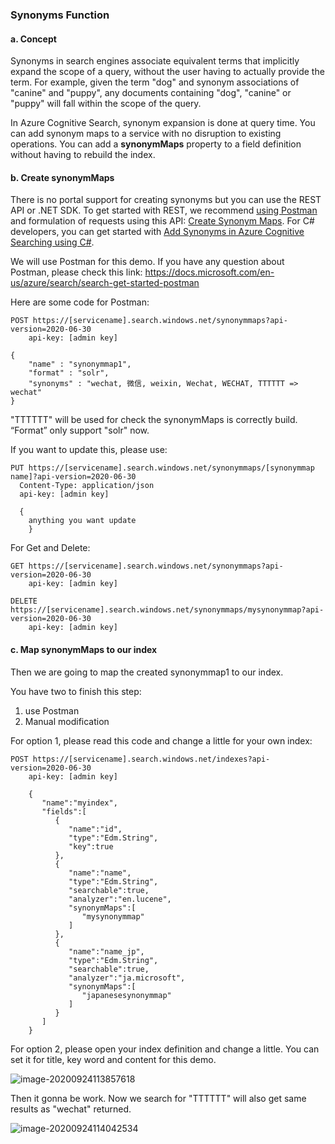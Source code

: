 ### Synonyms Function

#### a. Concept

Synonyms in search engines associate equivalent terms that implicitly expand the scope of a query, without the user having to actually provide the term. For example, given the term "dog" and synonym associations of "canine" and "puppy", any documents containing "dog", "canine" or "puppy" will fall within the scope of the query.

In Azure Cognitive Search, synonym expansion is done at query time. You can add synonym maps to a service with no disruption to existing operations. You can add a **synonymMaps** property to a field definition without having to rebuild the index.

#### b. Create synonymMaps

There is no portal support for creating synonyms but you can use the REST API or .NET SDK. To get started with REST, we recommend [using Postman](https://docs.microsoft.com/en-us/azure/search/search-get-started-postman) and formulation of requests using this API: [Create Synonym Maps](https://docs.microsoft.com/en-us/rest/api/searchservice/create-synonym-map). For C# developers, you can get started with [Add Synonyms in Azure Cognitive Searching using C#](https://docs.microsoft.com/en-us/azure/search/search-synonyms-tutorial-sdk).

We will use Postman for this demo. If you have any question about Postman, please check this link: https://docs.microsoft.com/en-us/azure/search/search-get-started-postman

Here are some code for Postman:

```http
POST https://[servicename].search.windows.net/synonymmaps?api-version=2020-06-30
    api-key: [admin key]

{   
    "name" : "synonymmap1",  
    "format" : "solr",
    "synonyms" : "wechat, 微信, weixin, Wechat, WECHAT, TTTTTT => wechat"
}
```

"TTTTTT" will be used for check the synonymMaps is correctly build. “Format” only support "solr" now.

If you want to update this, please use:

```http
PUT https://[servicename].search.windows.net/synonymmaps/[synonymmap name]?api-version=2020-06-30  
  Content-Type: application/json  
  api-key: [admin key]
  
  {   
    anything you want update
    }
```

For Get and Delete:

```http
GET https://[servicename].search.windows.net/synonymmaps?api-version=2020-06-30
    api-key: [admin key]
```

```http
DELETE https://[servicename].search.windows.net/synonymmaps/mysynonymmap?api-version=2020-06-30
    api-key: [admin key]
```

#### c. Map synonymMaps to our index

Then we are going to map the created synonymmap1 to our index.

You have two to finish this step:

1. use Postman
2. Manual modification

For option 1, please read this code and change a little for your own index:

```http
POST https://[servicename].search.windows.net/indexes?api-version=2020-06-30
    api-key: [admin key]

    {
       "name":"myindex",
       "fields":[
          {
             "name":"id",
             "type":"Edm.String",
             "key":true
          },
          {
             "name":"name",
             "type":"Edm.String",
             "searchable":true,
             "analyzer":"en.lucene",
             "synonymMaps":[
                "mysynonymmap"
             ]
          },
          {
             "name":"name_jp",
             "type":"Edm.String",
             "searchable":true,
             "analyzer":"ja.microsoft",
             "synonymMaps":[
                "japanesesynonymmap"
             ]
          }
       ]
    }
```

For option 2, please open your index definition and change a little. You can set it for title, key word and content for this demo.

![image-20200924113857618](https://i.loli.net/2020/09/24/YojRxOMUzq7mwQb.png)

Then it gonna be work. Now we search for "TTTTTT" will also get same results as "wechat" returned.

![image-20200924114042534](https://i.loli.net/2020/09/24/tL4wdZFCQz9yix1.png)